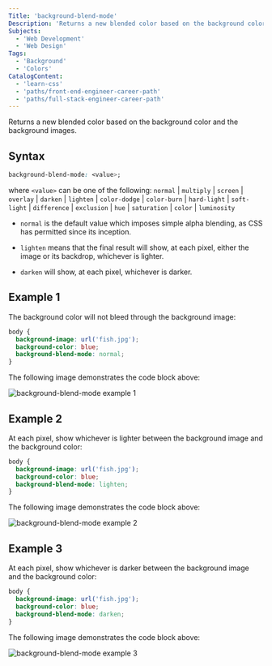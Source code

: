 ```yaml
---
Title: 'background-blend-mode'
Description: 'Returns a new blended color based on the background color and the background images.'
Subjects:
  - 'Web Development'
  - 'Web Design'
Tags:
  - 'Background'
  - 'Colors'
CatalogContent:
  - 'learn-css'
  - 'paths/front-end-engineer-career-path'
  - 'paths/full-stack-engineer-career-path'
---
```


Returns a new blended color based on the background color and the background images.

## Syntax

```css
background-blend-mode: <value>;
```

where `<value>` can be one of the following: `normal` | `multiply` | `screen` | `overlay` | `darken` | `lighten` | `color-dodge` | `color-burn` | `hard-light` | `soft-light` | `difference` | `exclusion` | `hue` | `saturation` | `color` | `luminosity`

- `normal` is the default value which imposes simple alpha blending, as CSS has permitted since its inception.

- `lighten` means that the final result will show, at each pixel, either the image or its backdrop, whichever is lighter.

- `darken` will show, at each pixel, whichever is darker.

## Example 1

The background color will not bleed through the background image:

```css
body {
  background-image: url('fish.jpg');
  background-color: blue;
  background-blend-mode: normal;
}
```
The following image demonstrates the code block above:

![background-blend-mode example 1](https://github.com/antriksh-9/docs/blob/background-blend-mode/media/background-blend-mode-example1.png)

## Example 2

At each pixel, show whichever is lighter between the background image and the background color:

```css
body {
  background-image: url('fish.jpg');
  background-color: blue;
  background-blend-mode: lighten;
}
```
The following image demonstrates the code block above:

![background-blend-mode example 2](https://github.com/antriksh-9/docs/blob/background-blend-mode/media/background-blend-mode-example2.png)

## Example 3

At each pixel, show whichever is darker between the background image and the background color:

```css
body {
  background-image: url('fish.jpg');
  background-color: blue;
  background-blend-mode: darken;
}
```
The following image demonstrates the code block above:

![background-blend-mode example 3](https://github.com/antriksh-9/docs/blob/background-blend-mode/media/background-blend-mode-example3.png)


